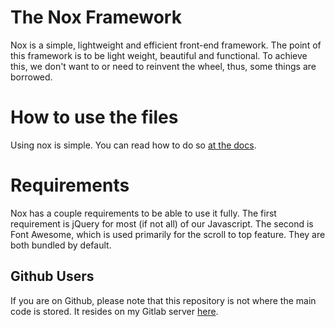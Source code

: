 # The Nox Framework

Nox is a simple, lightweight and efficient front-end framework. The point of this framework is to be light weight, beautiful and functional. To achieve this, we don't want to or need to reinvent the wheel, thus, some things are borrowed.

# How to use the files
Using nox is simple. You can read how to do so [at the docs](https://get-nox.com/docs).

# Requirements
Nox has a couple requirements to be able to use it fully. The first requirement is jQuery for most (if not all) of our Javascript. The second is Font Awesome, which is used primarily for the scroll to top feature. They are both bundled by default.

## Github Users
If you are on Github, please note that this repository is not where the main code is stored. It resides on my Gitlab server [here](https://git.assassinskeeper.com/root/NoxFramework).